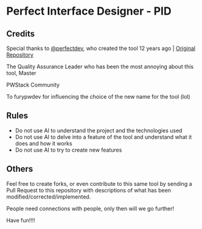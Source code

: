 # Perfect Interface Designer - PID

## Credits

Special thanks to [@perfectdev](https://github.com/perfectdev), who created the tool 12 years ago | [Original Repository](https://github.com/perfectdev/UIEdit) 

The Quality Assurance Leader who has been the most annoying about this tool, Master

PWStack Community

To furypwdev for influencing the choice of the new name for the tool (lol) 

## Rules
- Do not use AI to understand the project and the technologies used
- Do not use AI to delve into a feature of the tool and understand what it does and how it works
- Do not use AI to try to create new features

## Others
Feel free to create forks, or even contribute to this same tool by sending a Pull Request to this repository with descriptions of what has been modified/corrected/implemented.

People need connections with people, only then will we go further!

Have fun!!!!